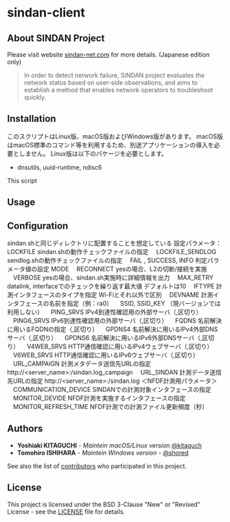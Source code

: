 
# sindan-client

## About SINDAN Project
Please visit website [sindan-net.com](https://www.sindan-net.com) for more details. (Japanese edition only)

> In order to detect network failure, SINDAN project evaluates the network status based on user-side observations, and aims to establish a method that enables network operators to troubleshoot quickly.

## Installation
このスクリプトはLinux版、macOS版およびWindows版があります。
macOS版はmacOS標準のコマンド等を利用するため、別途アプリケーションの導入を必要としません。
Linux版は以下のパケージを必要とします。
- dnsutils, uuid-runtime, ndisc6

This script 

## Usage

## Configuration

sindan.shと同じディレクトリに配置することを想定している
設定パラメータ：
LOCKFILE sindan.shの動作チェックファイルの指定
	　LOCKFILE_SENDLOG	sendlog.shの動作チェックファイルの指定
	　FAIL	, SUCCESS, INFO	判定パラメータ値の設定
MODE
	　RECONNECT		yesの場合、L2の切断/接続を実施
	　VERBOSE			yesの場合、sindan.sh実施時に詳細情報を出力
	　MAX_RETRY		datalink, interfaceでのチェックを繰り返す最大値
					デフォルトは10
	　IFTYPE			計測インタフェースのタイプを指定
					Wi-Fiとそれ以外で区別
	　DEVNAME			計測インタフェースの名前を指定（例：ra0）
	　SSID, SSID_KEY		（現バージョンでは利用しない）
	　PING_SRVS		IPv4到達性確認用の外部サーバ（,区切り）
	　PING6_SRVS		IPv6到達性確認用の外部サーバ（,区切り）
	　FQDNS			名前解決に用いるFQDNの指定（,区切り）
	　GPDNS4			名前解決に用いるIPv4外部DNSサーバ（,区切り）
	　GPDNS6			名前解決に用いるIPv6外部DNSサーバ（,区切り）
	　V4WEB_SRVS		HTTP通信確認に用いるIPv4ウェブサーバ（,区切り）
	　V6WEB_SRVS		HTTP通信確認に用いるIPv6ウェブサーバ（,区切り）
	　URL_CAMPAIGN		計測メタデータ送信先URLの指定
					http://<server_name>:<port>/sindan.log_campaign
	　URL_SINDAN		計測データ送信先URLの指定
					http://<server_name>:<port>/sindan.log
	＜NFDF計測用パラメータ＞
	　COMMUNICATION_DEVICE	SINDANでの計測対象インタフェースの指定
	　MONITOR_DEVIDE		NFDF計測を実施するインタフェースの指定
	　MONITOR_REFRESH_TIME	NFDF計測での計測ファイル更新頻度（秒）


## Authors
- **Yoshiaki KITAGUCHI** - *Maintein macOS/Linux version* [@kitaguch](https://github.com/kitaguch)
- **Tomohiro ISHIHARA** - *Maintein Windows version* - [@shored](https://github.com/shored)

See also the list of [contributors](https://github.com/SINDAN/sindan-client/graphs/contributors) who participated in this project.

## License
This project is licensed under the BSD 3-Clause "New" or "Revised" License - see the [LICENSE](LICENSE) file for details.
